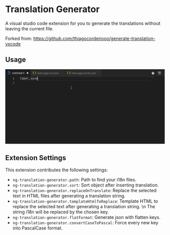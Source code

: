 # Translation Generator

A visual studio code extension for you to generate the translations without leaving the current file.

Forked from: https://github.com/thiagocordeirooo/generate-translation-vscode

## Usage

![Usage](/assets/ng-translation-generator.gif)

## Extension Settings

This extension contributes the following settings:

- `ng-translation-generator.path`: Path to find your i18n files.
- `ng-translation-generator.sort`: Sort object after inserting translation.
- `ng-translation-generator.replaceOnTranslate`: Replace the selected text in HTML files after generating a translation string.
- `ng-translation-generator.templateHtmlToReplace`: Template HTML to replace the selected text after generating a translation string. \n The string i18n will be replaced by the chosen key.
- `ng-translation-generator.flatFormat`: Generate json with flatten keys.
- `ng-translation-generator.convertCaseToPascal`: Force every new key into PascalCase format.
